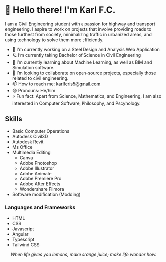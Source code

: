 <h1>👋 Hello there! I'm Karl F.C.  </h1>

I am a Civil Engineering student with a passion for highway and transport engineering. I aspire to work on projects that involve providing roads to those furthest from society, minimalizing traffic in urbanized areas, and using technology to solve them more efficiently.

- 🔬 I'm currently working on a Steel Design and Analysis Web Application
- 🪐 I’m currently taking Bachelor of Science in Civil Engineering
- 🌱 I’m currently learning about Machine Learning, as well as BIM and Simulation software.
- 🔎 I’m looking to collaborate on open-source projects, especially those related to civil engineering.
- 📫 How to reach me: karlfcris5@gmail.com
- 😄 Pronouns: He/him
- ⚡ Fun fact: Apart from Science, Mathematics, and Engineering, I am also interested in Computer Software, Philosophy, and Pscyhology.



## Skills
 - Basic Computer Operations
 - Autodesk Civil3D
 - Autodesk Revit
 - Ms Office
 - Multimedia Editing
    - Canva
    - Adobe Photoshop
    - Adobe Illustrator
    - Adobe Animate
    - Adobe Premiere Pro
    - Adobe After Effects
    - Wondershare Filmora
 - Software modification (Modding)

### Languages and Frameworks
 - HTML
 - CSS
 - Javascript
 - Angular
 - Typescript
 - Tailwind CSS
<p align="center"> <i><emphasis> When life gives you lemons, make orange juice; make life wonder how. </i> </emphasis> </p>

<!--roads, bridges, ports, airports, SUMO, GIS>
<!-- Infraworks ArcGIS Matlab Staad>
